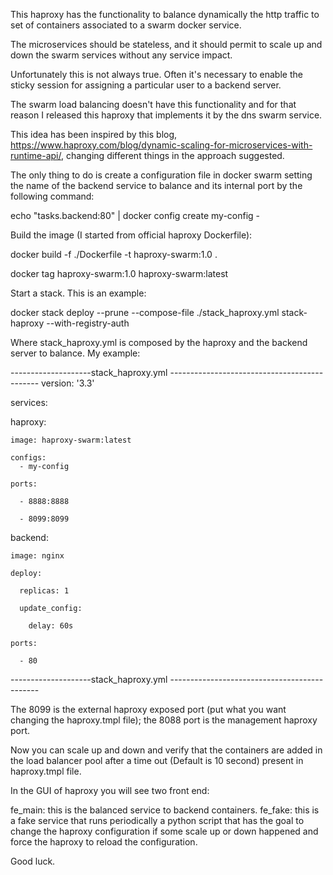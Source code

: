 This haproxy has the functionality to balance dynamically the http traffic to set of containers associated to a swarm docker service.

The microservices should be stateless, and it should permit to scale up and down the swarm services without any service impact.

Unfortunately this is not always true. Often it's necessary to enable the sticky session for assigning a particular user to a backend server.

The swarm load balancing doesn't have this functionality and for that reason I released this haproxy that implements it by the dns swarm service.

This idea has been inspired by this blog, https://www.haproxy.com/blog/dynamic-scaling-for-microservices-with-runtime-api/, changing different things in the approach suggested.

The only thing to do is create a configuration file in docker swarm setting the name of the backend service to balance and its internal port by the following command:

echo "tasks.backend:80" | docker config create my-config -

Build the image (I started from official haproxy Dockerfile):

docker build -f ./Dockerfile -t haproxy-swarm:1.0 .

docker tag haproxy-swarm:1.0 haproxy-swarm:latest
 
Start a stack. This is an example:

docker stack deploy --prune --compose-file ./stack_haproxy.yml  stack-haproxy --with-registry-auth

Where stack_haproxy.yml is composed by the haproxy and the backend server to balance. My example:


--------------------stack_haproxy.yml ---------------------------------------------
version: '3.3'

services:

  haproxy:
  
    image: haproxy-swarm:latest
	
    configs:
      - my-config
	  
    ports:
	
      - 8888:8888
	  
      - 8099:8099  

  backend:
  
    image: nginx
	
    deploy:
	
      replicas: 1
	  
      update_config:
	  
        delay: 60s
		
    ports:
	
      - 80
--------------------stack_haproxy.yml ---------------------------------------------
	  
The 8099 is the external haproxy exposed port (put what you want changing the haproxy.tmpl file); the 8088 port is the management haproxy port. 

Now you can scale up and down and verify that the containers are added in the load balancer pool after a time out (Default is 10 second) present in haproxy.tmpl file.

In the GUI of haproxy you will see two front end:

fe_main: this is the balanced service to backend containers.
fe_fake: this is a fake service that runs periodically a python script that has the goal to change the haproxy configuration if some scale up or down happened and force the haproxy to reload the configuration.


Good luck.

